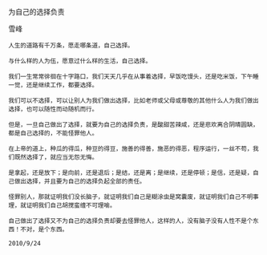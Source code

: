 为自己的选择负责

雪峰


    人生的道路有千万条，愿走哪条道，自己选择。

    与什么样的人为伍，愿意过什么样的生活，自己选择。

    我们一生常常徘徊在十字路口，我们天天几乎在从事着选择，早饭吃馒头，还是吃米饭，下午睡一觉，还是继续工作，都要选择。

    我们可以不选择，可以让别人为我们做出选择，比如老师或父母或尊敬的其他什么人为我们做出选择，也可以随性而动随机而行。

    但是，一旦自己做出了选择，就要为自己的选择负责，是酸甜苦辣咸，还是悲欢离合阴晴圆缺，都是自己选择的，不能怪罪他人。

    在上帝的道上，种瓜的得瓜，种豆的得豆，施善的得善，施恶的得恶，程序运行，一丝不苟，我们既然选择了，就应当无怨无悔。

    是拿起，还是放下；是向前，还是退后；是结，还是离；是继续，还是停顿；是信，还是疑，自己做出选择，并且要为自己的选择负起全部的责任。

    怪罪别人，那就证明我们没长脑子，就证明我们自己是糊涂虫是窝囊废，就证明我们自己不明事理，就证明我们自己胡搅蛮缠不可理喻。

    自己做出了选择又不为自己的选择负责却要去怪罪他人，这样的人，没有脑子没有人性不是个东西！不对，是个东西。

    2010/9/24



